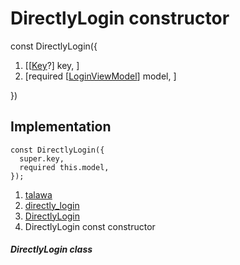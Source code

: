 
<div>

# DirectlyLogin constructor

</div>


const DirectlyLogin({

1.  [[[Key](https://api.flutter.dev/flutter/foundation/Key-class.md)?]
    key, ]
2.  [required
    [[LoginViewModel](../../view_model_pre_auth_view_models_login_view_model/LoginViewModel-class.md)]
    model, ]

})



## Implementation

``` language-dart
const DirectlyLogin({
  super.key,
  required this.model,
});
```







1.  [talawa](../../index.md)
2.  [directly_login](../../widgets_directly_login/)
3.  [DirectlyLogin](../../widgets_directly_login/DirectlyLogin-class.md)
4.  DirectlyLogin const constructor

##### DirectlyLogin class







